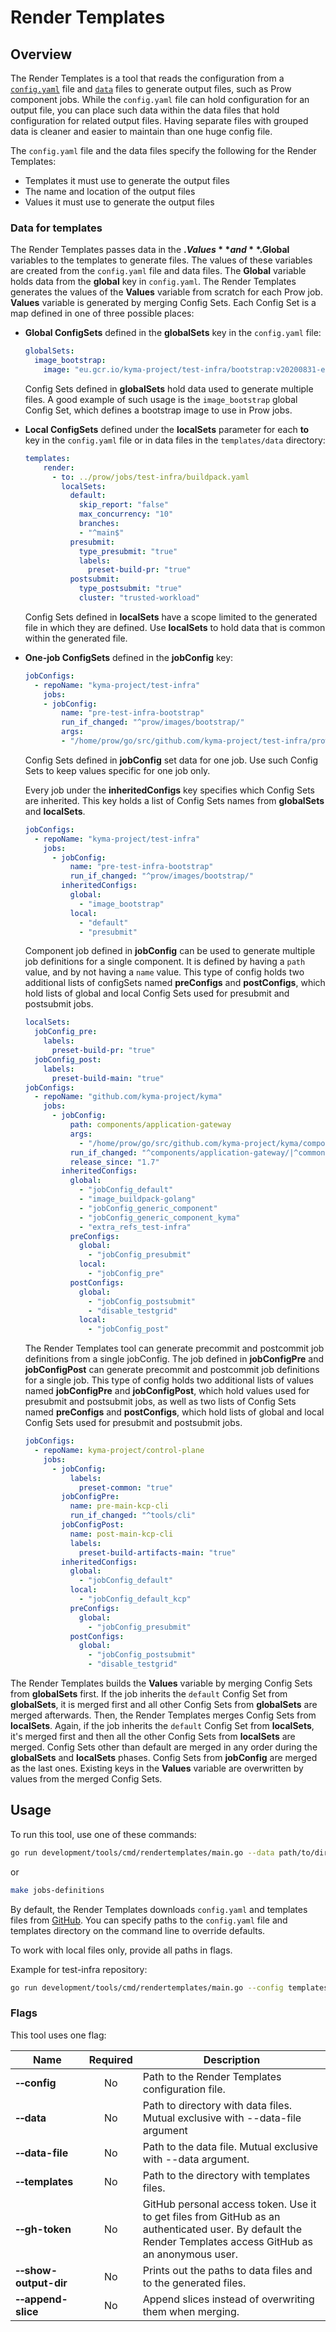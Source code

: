 # Render Templates

## Overview

The Render Templates is a tool that reads the configuration from a [`config.yaml`](../../../../templates/config.yaml) file and [`data`](../../../../templates/data) files to generate output files, such as Prow component jobs. While the `config.yaml` file can hold configuration for an output file, you can place such data within the data files that hold configuration for related output files. Having separate files with grouped data is cleaner and easier to maintain than one huge config file.

The `config.yaml` file and the data files specify the following for the Render Templates:
- Templates it must use to generate the output files
- The name and location of the output files
- Values it must use to generate the output files

### Data for templates

The Render Templates passes data in the **$.Values** and **$.Global** variables to the templates to generate files. The values of these variables are created from the `config.yaml` file and data files. The **Global** variable holds data from the **global** key in `config.yaml`. The Render Templates generates the values of the **Values** variable from scratch for each Prow job. **Values** variable is generated by merging Config Sets. Each Config Set is a map defined in one of three possible places:

- **Global ConfigSets** defined in the **globalSets** key in the `config.yaml` file:

    ```yaml
    globalSets:
      image_bootstrap:
        image: "eu.gcr.io/kyma-project/test-infra/bootstrap:v20200831-e46c648b"
    ```

   Config Sets defined in **globalSets** hold data used to generate multiple files. A good example of such usage is the `image_bootstrap` global Config Set, which defines a bootstrap image to use in Prow jobs.


- **Local ConfigSets** defined under the **localSets** parameter for each **to** key in the `config.yaml` file or in data files in the `templates/data` directory:

    ```yaml
    templates:
        render:
          - to: ../prow/jobs/test-infra/buildpack.yaml
            localSets:
              default:
                skip_report: "false"
                max_concurrency: "10"
                branches:
                - "^main$"
              presubmit:
                type_presubmit: "true"
                labels:
                  preset-build-pr: "true"
              postsubmit:
                type_postsubmit: "true"
                cluster: "trusted-workload"
    ```

   Config Sets defined in **localSets** have a scope limited to the generated file in which they are defined. Use **localSets** to hold data that is common within the generated file.


- **One-job ConfigSets** defined in the **jobConfig** key:

    ```yaml
    jobConfigs:
      - repoName: "kyma-project/test-infra"
        jobs:
        - jobConfig:
            name: "pre-test-infra-bootstrap"
            run_if_changed: "^prow/images/bootstrap/"
            args:
            - "/home/prow/go/src/github.com/kyma-project/test-infra/prow/images/bootstrap"
    ```
    
    Config Sets defined in **jobConfig** set data for one job. Use such Config Sets to keep values specific for one job only.
    
    Every job under the **inheritedConfigs** key specifies which Config Sets are inherited. This key holds a list of Config Sets names from **globalSets** and **localSets**.

    ```yaml
    jobConfigs:
      - repoName: "kyma-project/test-infra"
        jobs:
          - jobConfig:
              name: "pre-test-infra-bootstrap"
              run_if_changed: "^prow/images/bootstrap/"
            inheritedConfigs:
              global:
                - "image_bootstrap"
              local:
                - "default"
                - "presubmit"
    ```
    
    Component job defined in **jobConfig** can be used to generate multiple job definitions for a single component. It is defined by having a `path` value, and by not having a `name` value. This type of config holds two additional lists of configSets named **preConfigs** and **postConfigs**, which hold lists of global and local Config Sets used for presubmit and postsubmit jobs.

    ```yaml
    localSets:
      jobConfig_pre:
        labels:
          preset-build-pr: "true"
      jobConfig_post:
        labels:
          preset-build-main: "true"
    jobConfigs:
      - repoName: "github.com/kyma-project/kyma"
        jobs:
          - jobConfig:
              path: components/application-gateway
              args:
                - "/home/prow/go/src/github.com/kyma-project/kyma/components/application-gateway"
              run_if_changed: "^components/application-gateway/|^common/makefiles/"
              release_since: "1.7"
            inheritedConfigs:
              global:
                - "jobConfig_default"
                - "image_buildpack-golang"
                - "jobConfig_generic_component"
                - "jobConfig_generic_component_kyma"
                - "extra_refs_test-infra"
              preConfigs:
                global:
                  - "jobConfig_presubmit"
                local:
                  - "jobConfig_pre"
              postConfigs:
                global:
                  - "jobConfig_postsubmit"
                  - "disable_testgrid"
                local:
                  - "jobConfig_post"
    ```
    
    The Render Templates tool can generate precommit and postcommit job definitions from a single jobConfig. The job defined in **jobConfigPre** and **jobConfigPost** can generate precommit and postcommit job definitions for a single job. This type of config holds two additional lists of values named **jobConfigPre** and **jobConfigPost**, which hold values used for presubmit and postsubmit jobs, as well as two lists of Config Sets named **preConfigs** and **postConfigs**, which hold lists of global and local Config Sets used for presubmit and postsubmit jobs.
    
    ```yaml
    jobConfigs:
      - repoName: kyma-project/control-plane
        jobs:
          - jobConfig:
              labels:
                preset-common: "true"
            jobConfigPre:
              name: pre-main-kcp-cli
              run_if_changed: "^tools/cli"
            jobConfigPost:
              name: post-main-kcp-cli
              labels:
                preset-build-artifacts-main: "true"
            inheritedConfigs:
              global:
                - "jobConfig_default"
              local:
                - "jobConfig_default_kcp"
              preConfigs:
                global:
                  - "jobConfig_presubmit"
              postConfigs:
                global:
                  - "jobConfig_postsubmit"
                  - "disable_testgrid"
    ```
  
The Render Templates builds the **Values** variable by merging Config Sets from **globalSets** first. If the job inherits the `default` Config Set from **globalSets**, it is merged first and all other Config Sets from **globalSets** are merged afterwards. Then, the Render Templates merges Config Sets from **localSets**. Again, if the job inherits the `default` Config Set from **localSets**, it's merged first and then all the other Config Sets from **localSets** are merged. Config Sets other than default are merged in any order during the **globalSets** and **localSets** phases. Config Sets from **jobConfig** are merged as the last ones. Existing keys in the **Values** variable are overwritten by values from the merged Config Sets.


## Usage

To run this tool, use one of these commands:

```bash
go run development/tools/cmd/rendertemplates/main.go --data path/to/directory/with/data/files
```
or
```bash
make jobs-definitions
```

By default, the Render Templates downloads `config.yaml` and templates files from [GitHub](https://github.com/kyma-project/test-infra). You can specify paths to the `config.yaml` file and templates directory on the command line to override defaults.

To work with local files only, provide all paths in flags.

Example for test-infra repository:
```bash
go run development/tools/cmd/rendertemplates/main.go --config templates/config.yaml --templates templates/templates --data templates/data
```

### Flags

This tool uses one flag:

| Name                                | Required | Description                                                                                                                                       |
|-------------------------------------|:--------:|---------------------------------------------------------------------------------------------------------------------------------------------------|
| **&#x2011;&#x2011;config**          |    No    | Path to the Render Templates configuration file.                                                                                                  |
| **&#x2011;&#x2011;data**            |    No    | Path to directory with data files. Mutual exclusive with --data-file argument                                                                     |
| **&#x2011;&#x2011;data-file**       |    No    | Path to the data file. Mutual exclusive with --data argument.                                                                                     |
| **&#x2011;&#x2011;templates**       |    No    | Path to the directory with templates files.                                                                                                       |
| **&#x2011;&#x2011;gh-token**        |    No    | GitHub personal access token. Use it to get files from GitHub as an authenticated user. By default the Render Templates access GitHub as an anonymous user. |
| **&#x2011;&#x2011;show-output-dir** |    No    | Prints out the paths to data files and to the generated files.                                                                                    |
| **&#x2011;&#x2011;append-slice**    |    No    | Append slices instead of overwriting them when merging.                                                                                                |

